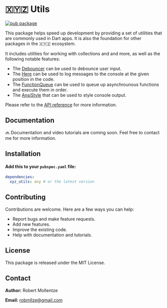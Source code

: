 # 🇽🇾🇿 Utils

[![pub package](https://img.shields.io/pub/v/xyz_utils.svg)](https://pub.dev/packages/xyz_utils)

This package helps speed up development by providing a set of utilities that are commonly used in Dart apps. It is also the foundation for other packages in the 🇽🇾🇿 ecosystem.

It includes utilities for working with collections and and more, as well as the following notable features:

- The [Debouncer](https://pub.dev/documentation/xyz_utils/0.44.4/xyz_utils/Debouncer-class.html) can be used to debounce user input.
- The [Here](https://pub.dev/documentation/xyz_utils/0.44.4/xyz_utils/Here-class.html) can be used to log messages to the console at the given position in the code.
- The [FunctionQueue](https://pub.dev/documentation/xyz_utils/0.44.4/xyz_utils/FunctionQueue-class.html) can be used to queue up asynchrounous functions and execute them in order.
- The [AnsiStyle](https://pub.dev/documentation/xyz_utils/0.44.4/xyz_utils/AnsiStyle-class.html) that can be used to style console output.

Please refer to the [API reference](https://pub.dev/documentation/xyz_utils/0.44.4/web_friendly/web_friendly-library.html) for more information.

## Documentation

🔜 Documentation and video tutorials are coming soon. Feel free to contact me for more information.

## Installation

#### Add this to your `pubspec.yaml` file:

```yaml
dependencies:
  xyz_utils: any # or the latest version
```
## Contributing

Contributions are welcome. Here are a few ways you can help:

- Report bugs and make feature requests.
- Add new features.
- Improve the existing code.
- Help with documentation and tutorials.

## License

This package is released under the MIT License.

## Contact

**Author:** Robert Mollentze

**Email:** robmllze@gmail.com